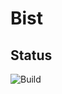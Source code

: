 # Bist
## Status
![Build](https://github.com/dgounaris/bist/workflows/CI%20Build/badge.svg?branch=master)
